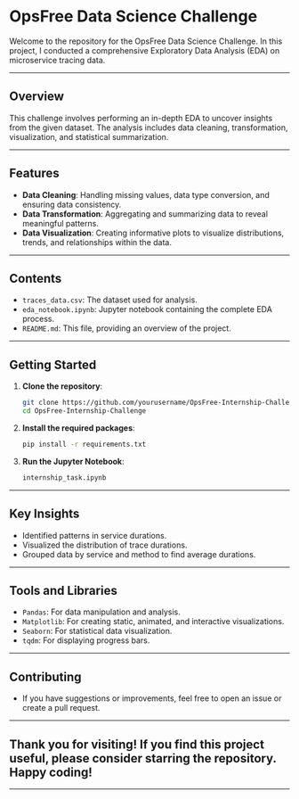 # OpsFree Data Science Challenge

Welcome to the repository for the OpsFree Data Science Challenge. In this project, I conducted a comprehensive Exploratory Data Analysis (EDA) on microservice tracing data.

---

## Overview

This challenge involves performing an in-depth EDA to uncover insights from the given dataset. The analysis includes data cleaning, transformation, visualization, and statistical summarization. 

---

## Features

- **Data Cleaning**: Handling missing values, data type conversion, and ensuring data consistency.
- **Data Transformation**: Aggregating and summarizing data to reveal meaningful patterns.
- **Data Visualization**: Creating informative plots to visualize distributions, trends, and relationships within the data.

---

## Contents

- `traces_data.csv`: The dataset used for analysis.
- `eda_notebook.ipynb`: Jupyter notebook containing the complete EDA process.
- `README.md`: This file, providing an overview of the project.

---

## Getting Started

1. **Clone the repository**:
   ```bash
   git clone https://github.com/yourusername/OpsFree-Internship-Challenge.git
   cd OpsFree-Internship-Challenge
2. **Install the required packages**:
   ```bash
   pip install -r requirements.txt
3. **Run the Jupyter Notebook**:
   ```bash
   internship_task.ipynb

---

## Key Insights
- Identified patterns in service durations.
- Visualized the distribution of trace durations.
- Grouped data by service and method to find average durations.

---

## Tools and Libraries
- `Pandas`: For data manipulation and analysis.
- `Matplotlib`: For creating static, animated, and interactive visualizations.
- `Seaborn`: For statistical data visualization.
- `tqdm`: For displaying progress bars.

---

## Contributing
- If you have suggestions or improvements, feel free to open an issue or create a pull request.

---

## Thank you for visiting! If you find this project useful, please consider starring the repository. Happy coding!

---


  
